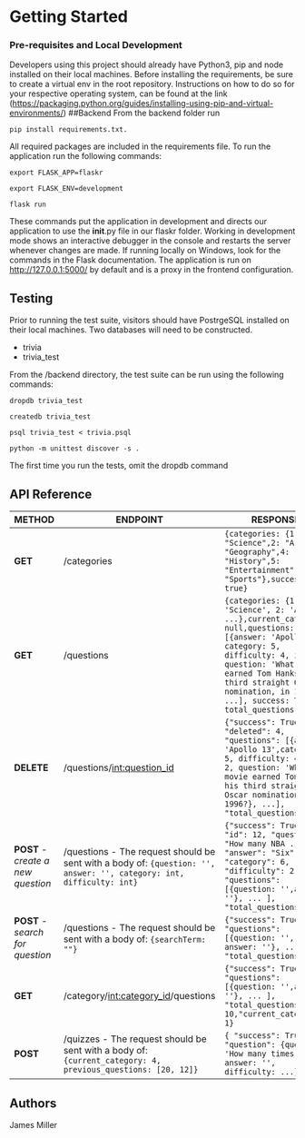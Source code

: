 # Getting Started
### Pre-requisites and Local Development
Developers using this project should already have Python3, pip and node installed on their local machines. Before installing the requirements, be sure to create a virtual env in the root repository. Instructions on how to do so for your respective operating system, can be found at the link (https://packaging.python.org/guides/installing-using-pip-and-virtual-environments/)
##Backend
From the backend folder run


`pip install requirements.txt.` 

All required packages are included in the requirements file.
To run the application run the following commands:


`export FLASK_APP=flaskr`


`export FLASK_ENV=development`


`flask run`


These commands put the application in development and directs our application to use the __init__.py file in our flaskr folder. Working in development mode shows an interactive debugger in the console and restarts the server whenever changes are made. If running locally on Windows, look for the commands in the Flask documentation.
The application is run on http://127.0.0.1:5000/ by default and is a proxy in the frontend configuration.

## Testing

Prior to running the test suite, visitors should have PostrgeSQL installed on their local machines. Two databases will need to be constructed. 

- trivia
- trivia_test

From the /backend directory, the test suite can be run using the following commands:


`dropdb trivia_test`


`createdb trivia_test`


`psql trivia_test < trivia.psql`


`python -m unittest discover -s .`



The first time you run the tests, omit the dropdb command

## API Reference

**METHOD** | **ENDPOINT** | **RESPONSE**
--- | --- | ---
**GET** | /categories | `{categories: {1: "Science",2: "Art",3: "Geography",4: "History",5: "Entertainment",6: "Sports"},success: true}`
**GET** | /questions | `{categories: {1: 'Science', 2: 'Art', ...},current_category: null,questions: [{answer: 'Apollo 13', category: 5, difficulty: 4, id: 2, question: 'What movie earned Tom Hanks his third straight Oscar nomination, in 1996?}, ...], success: True, total_questions: 20}`
**DELETE** | /questions/<int:question_id> | `{"success": True, "deleted": 4, "questions": [{answer: 'Apollo 13',category: 5, difficulty: 4, id: 2, question: 'What movie earned Tom Hanks his third straight Oscar nomination, in 1996?}, ...], "total_questions": 19}`
**POST** - *create a new question* | /questions - The request should be sent with a body of: `{question: '', answer: '', category: int, difficulty: int}` | `{"success": True, "id": 12, "question": "How many NBA ....", "answer": "Six", "category": 6, "difficulty": 2, "questions": [{question: '',answer: ''}, ... ], "total_questions": 20}`
**POST** - *search for question* | /questions - The request should be sent with a body of: `{searchTerm: ""}` | `{"success": True, "questions": [{question: '', answer: ''}, ...], "total_questions": 4}`
**GET** | /category/<int:category_id>/questions | `{"success": True, "questions": [{question: '',answer: ''}, ... ], "total_questions": 10,"current_category": 1}`
**POST** | /quizzes - The request should be sent with a body of: `{current_category: 4, previous_questions: [20, 12]}` | `{ "success": True, "question": {question: 'How many times..., answer: '', difficulty: ...}}`


## Authors

James Miller

